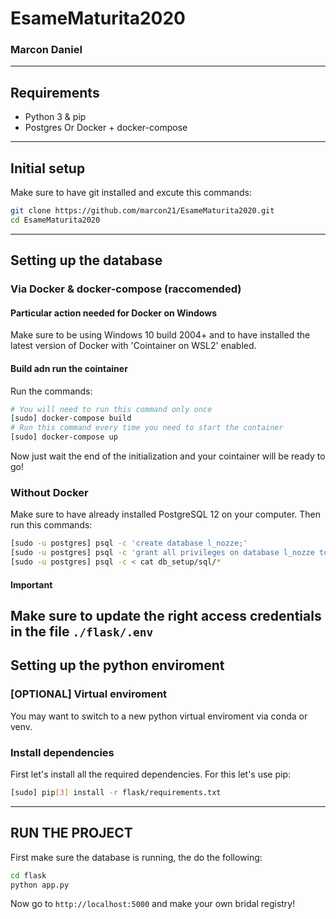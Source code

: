 # EsameMaturita2020
### Marcon Daniel
---
## Requirements
- Python 3 & pip
- Postgres Or Docker + docker-compose
---
## Initial setup
Make sure to have git installed and excute this commands:
```sh
git clone https://github.com/marcon21/EsameMaturita2020.git
cd EsameMaturita2020
```

---
## Setting up the database
### Via Docker & docker-compose (raccomended)
#### Particular action needed for Docker on Windows
Make sure to be using Windows 10 build 2004+ and to have installed the latest version of Docker with 'Cointainer on WSL2' enabled.
#### Build adn run the cointainer
Run the commands:
```sh
# You will need to run this command only once
[sudo] docker-compose build
# Run this command every time you need to start the container
[sudo] docker-compose up
```
Now just wait the end of the initialization and your cointainer will be ready to go!
### Without Docker
Make sure to have already installed PostgreSQL 12 on your computer. Then run this commands:
```sh
[sudo -u postgres] psql -c 'create database l_nozze;'
[sudo -u postgres] psql -c 'grant all privileges on database l_nozze to username;' 
[sudo -u postgres] psql -c < cat db_setup/sql/*
```
#### Important
Make sure to update the right access credentials in the file `./flask/.env`
---
## Setting up the python enviroment
### [OPTIONAL] Virtual enviroment
You may want to switch to a new python virtual enviroment via conda or venv.
### Install dependencies
First let's install all the required dependencies. For this let's use pip:
```sh
[sudo] pip[3] install -r flask/requirements.txt
```
---
## RUN THE PROJECT
First make sure the database is running, the do the following:
```sh
cd flask
python app.py
```
Now go to `http://localhost:5000` and make your own bridal registry!

